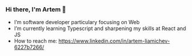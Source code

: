 ### Hi there, I'm Artem 👋

<!--
**artem-liamichev/artem-liamichev** is a ✨ _special_ ✨ repository because its `README.md` (this file) appears on your GitHub profile.

Here are some ideas to get you started:

- 🔭 I’m currently working on ...
- 🌱 I’m currently learning ...
- 👯 I’m looking to collaborate on ...
- 🤔 I’m looking for help with ...
- 💬 Ask me about ...
- 📫 How to reach me: ...
- 😄 Pronouns: ...
- ⚡ Fun fact: ...
-->
- I’m software developer particulary focusing on Web
- I’m currently learning Typescript and sharpening my skills at React and JS
- How to reach me: https://www.linkedin.com/in/artem-liamichev-6227b7266/
